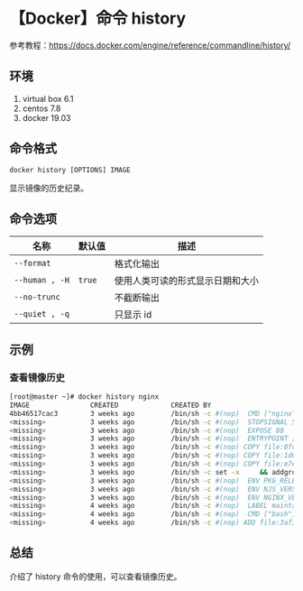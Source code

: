 # 【Docker】命令 history

参考教程：https://docs.docker.com/engine/reference/commandline/history/

## 环境

1. virtual box 6.1
2. centos 7.8
3. docker 19.03

## 命令格式

`docker history [OPTIONS] IMAGE`

显示镜像的历史纪录。

## 命令选项

| 名称 | 默认值 | 描述 |
| --- | --- | --- |
| `--format` |  | 格式化输出 |
| `--human , -H` | `true` | 使用人类可读的形式显示日期和大小 |
| `--no-trunc` |  | 不截断输出 |
| `--quiet , -q` |  | 只显示 id |

## 示例

### 查看镜像历史

```sh
[root@master ~]# docker history nginx
IMAGE               CREATED             CREATED BY                                      SIZE                COMMENT
4bb46517cac3        3 weeks ago         /bin/sh -c #(nop)  CMD ["nginx" "-g" "daemon…   0B
<missing>           3 weeks ago         /bin/sh -c #(nop)  STOPSIGNAL SIGTERM           0B
<missing>           3 weeks ago         /bin/sh -c #(nop)  EXPOSE 80                    0B
<missing>           3 weeks ago         /bin/sh -c #(nop)  ENTRYPOINT ["/docker-entr…   0B
<missing>           3 weeks ago         /bin/sh -c #(nop) COPY file:0fd5fca330dcd6a7…   1.04kB
<missing>           3 weeks ago         /bin/sh -c #(nop) COPY file:1d0a4127e78a26c1…   1.96kB
<missing>           3 weeks ago         /bin/sh -c #(nop) COPY file:e7e183879c35719c…   1.2kB
<missing>           3 weeks ago         /bin/sh -c set -x     && addgroup --system -…   63.4MB
<missing>           3 weeks ago         /bin/sh -c #(nop)  ENV PKG_RELEASE=1~buster     0B
<missing>           3 weeks ago         /bin/sh -c #(nop)  ENV NJS_VERSION=0.4.3        0B
<missing>           3 weeks ago         /bin/sh -c #(nop)  ENV NGINX_VERSION=1.19.2     0B
<missing>           4 weeks ago         /bin/sh -c #(nop)  LABEL maintainer=NGINX Do…   0B
<missing>           4 weeks ago         /bin/sh -c #(nop)  CMD ["bash"]                 0B
<missing>           4 weeks ago         /bin/sh -c #(nop) ADD file:3af3091e7d2bb40bc…   69.2MB
```

## 总结

介绍了 history 命令的使用，可以查看镜像历史。
